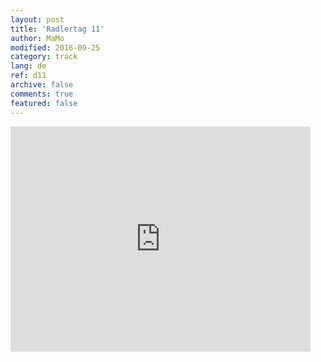 ```yaml
---   
layout: post 
title: 'Radlertag 11'  
author: MaMo 
modified: 2016-09-25
category: track 
lang: de 
ref: d11
archive: false 
comments: true 
featured: false 
--- 
```


                                                                                                                                                                                                                                                                                                                                                                                                                                                                                                              

<iframe width='480' height='360' src='http://track-kit.net/maps_s3/?v=embed&track=229812  
.gpx' frameborder='0' allowfullscreen></iframe>